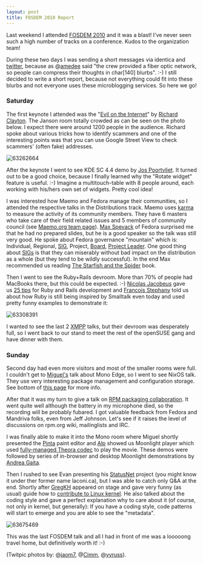 ```yaml
---
layout: post
title: FOSDEM 2010 Report
---
```


Last weekend I attended [FOSDEM 2010](http://fosdem.org/2010/) and it was a blast! I've never seen such a high number of tracks on a conference. Kudos to the organization team!

During these two days I was sending a short messages via identica and [twitter](http://twitter.com/pavolrusnak), because as @[amedee](http://twitter.com/amedee/status/8717186287) said "the crew provided a fiber optic network, so people can compress their thoughts in char[140] blurbs". :-) I still decided to write a short report, because not everything could fit into these blurbs and not everyone uses these microblogging services. So here we go!

### Saturday

The first keynote I attended was the "[Evil on the Internet](http://fosdem.org/2010/schedule/events/eviloninternet)" by [Richard Clayton](http://www.cl.cam.ac.uk/~rnc1/). The Janson room totally crowded as can be seen on the photo below. I expect there were around 1200 people in the audience. Richard spoke about various tricks how to identify scammers and one of the interesting points was that you can use Google Street View to check scammers' (often fake) addresses.

![63262664](/assets/63262664.jpg)

After the keynote I went to see KDE SC 4.4 demo by [Jos Poortvliet](http://nowwhatthe.blogspot.com/). It turned out to be a good choice, because I finally learned why the "Rotate widget" feature is useful. :-) Imagine a multitouch-table with 8 people around, each working with his/hers own set of widgets. Pretty cool idea!

I was interested how Maemo and Fedora manage their communities, so I attended the respective talks in the Distributions track. Maemo uses [karma](http://wiki.maemo.org/Karma) to measure the activity of its community members. They have 6 masters who take care of their field related issues and 5 members of community council (see [Maemo.org team page](http://wiki.maemo.org/Maemo.org_team)). [Max Spevack](http://fedoraproject.org/wiki/MaxSpevack) of Fedora surprised me that he had no prepared slides, but he is a good speaker so the talk was still very good. He spoke about Fedora governance "mountain" which is: Individual, Regional, [SIG](http://fedoraproject.org/wiki/SIGs), Project, [Board](http://fedoraproject.org/wiki/Board), [Project Leader](http://fedoraproject.org/wiki/Project_Leader). One good thing about [SIGs](http://fedoraproject.org/wiki/SIGs) is that they can miserably without bad impact on the distribution as a whole (but they tend to be wildly successful). In the end Max recommended us reading [The Starfish and the Spider](http://starfishandspider.com/) book.

Then I went to see the Ruby+Rails devroom. More than 70% of people had MacBooks there, but this could be expected. :-) [Nicolas Jacobeus](http://www.belighted.com/blog) gave us [25 tips](http://www.slideshare.net/Belighted/25-real-life-tips-in-ruby-on-rails-development) for Ruby and Rails development and [Francois Stephany](http://www.tulipemoutarde.be/) told us about how Ruby is still being inspired by Smalltalk even today and used pretty funny examples to demonstrate it:

![63308391](/assets/63308391.jpg)

I wanted to see the last 2 [XMPP](http://fosdem.org/2010/schedule/tracks/jabberxmpp) talks, but their devroom was desperately full, so I went back to our stand to meet the rest of the openSUSE gang and have dinner with them.

### Sunday

Second day had even more visitors and most of the smaller rooms were full. I couldn't get to [Miguel's](http://tirania.org/blog/) talk about Mono Edge, so I went to see NixOS talk. They use very interesting package management and configuration storage. See bottom of [this page](http://nixos.org/nixos/) for more info.

After that it was my turn to give a talk on [RPM packaging collaboration](http://fosdem.org/2010/schedule/events/dist_rpm_collab). It went quite well although the battery in my microphone died, so the recording will be probably fubared. I got valuable feedback from Fedora and Mandriva folks, even from Jeff Johnson. Let's see if it raises the level of discussions on rpm.org wiki, mailinglists and IRC.

I was finally able to make it into the Mono room where Miguel shortly presented the [Pinta](http://pinta-project.com/) paint editor and [Alp](http://www.atoker.com/blog/) showed us Moonlight player which used [fully-managed Theora codec](http://www.atoker.com/blog/2010/02/04/html5-theora-video-codec-for-silverlight/) to play the movie. These demos were followed by series of in-browser and desktop Moonlight demonstrations by [Andrea Gaita](http://worldofcoding.com/).

Then I rushed to see Evan presenting his [StatusNet](http://status.net/) project (you might know it under ther former name laconi.ca), but I was able to catch only Q&A at the end. Shortly after [GregKH](http://kroah.com/) appeared on stage and gave very funny (as usual) guide how to [contribute to Linux kernel](http://fosdem.org/2010/schedule/events/linuxkernelpatch). He also talked about the coding style and gave a perfect explanation why to care about it (of course, not only in kernel, but generally): If you have a coding style, code patterns will start to emerge and you are able to see the "metadata".

![63675469](/assets/63675469.jpg)

This was the last FOSDEM talk and all I had in front of me was a looooong travel home, but definitively worth it! :-)

(Twitpic photos by: @[jaom7](http://twitter.com/jaom7), @[Cimm](http://twitter.com/Cimm), @[vyruss](http://twitter.com/vyruss)).
